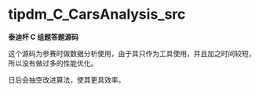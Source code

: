 # tipdm_C_CarsAnalysis_src

**泰迪杯 C 组题答题源码**

这个源码为参赛时做数据分析使用，由于其只作为工具使用，并且加之时间较短，所以没有做过多的性能优化。

日后会抽空改进算法，使其更具效率。